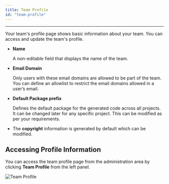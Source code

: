 ```yaml
---
title: Team Profile
id: "team-profile"
---
```

---

Your team's profile page shows basic information about your team. You can access and update the team's profile.

- **Name**

    A non-editable field that displays the name of the team.

- **Email Domain**

    Only users with these email domains are allowed to be part of the team. You can define an allowlist to restrict the email domains allowed in a user’s email.

- **Default Package prefix**

    Defines the default package for the generated code across all projects. It can be changed later for any specific project. This can be modified as per your requirements.

- The **copyright** information is generated by default which can be modified.

## Accessing Profile Information

You can access the team profile page from the administration area by clicking **Team Profile** from the left panel.

![Team Profile](/learn/assets/TeamProfile.png)